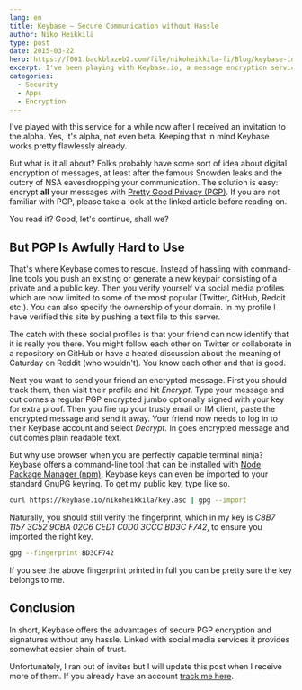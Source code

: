 ```yaml
---
lang: en
title: Keybase – Secure Communication without Hassle
author: Niko Heikkilä
type: post
date: 2015-03-22
hero: https://f001.backblazeb2.com/file/nikoheikkila-fi/Blog/keybase-io-secure-communication-without-hassle.png
excerpt: I've been playing with Keybase.io, a message encryption service for a while now.
categories:
  - Security
  - Apps
  - Encryption
---
```


I've played with this service for a while now after I received an invitation to the alpha. Yes, it's alpha, not even beta. Keeping that in mind Keybase works pretty flawlessly already.

But what is it all about? Folks probably have some sort of idea about digital encryption of messages, at least after the famous Snowden leaks and the outcry of NSA eavesdropping your communication. The solution is easy: encrypt **all** your messages with [Pretty Good Privacy (PGP)](https://en.wikipedia.org/wiki/Pretty_Good_Privacy). If you are not familiar with PGP, please take a look at the linked article before reading on.

You read it? Good, let's continue, shall we?

## But PGP Is Awfully Hard to Use

That's where Keybase comes to rescue. Instead of hassling with command-line tools you push an existing or generate a new keypair consisting of a private and a public key. Then you verify yourself via social media profiles which are now limited to some of the most popular (Twitter, GitHub, Reddit etc.). You can also specify the ownership of your domain. In my profile I have verified this site by pushing a text file to this server.

The catch with these social profiles is that your friend can now identify that it is really you there. You might follow each other on Twitter or collaborate in a repository on GitHub or have a heated discussion about the meaning of Caturday on Reddit (who wouldn't). You know each other and that is good.

Next you want to send your friend an encrypted message. First you should track them, then visit their profile and hit _Encrypt_. Type your message and out comes a regular PGP encrypted jumbo optionally signed with your key for extra proof. Then you fire up your trusty email or IM client, paste the encrypted message and send it away. Your friend now needs to log in to their Keybase account and select *Decrypt.* In goes encrypted message and out comes plain readable text.

But why use browser when you are perfectly capable terminal ninja? Keybase offers a command-line tool that can be installed with [Node Package Manager (npm)](https://www.npmjs.com/package/keybase). Keybase keys can even be imported to your standard GnuPG keyring. To get my public key, type like so.

```bash
curl https://keybase.io/nikoheikkila/key.asc | gpg --import
```

Naturally, you should still verify the fingerprint, which in my key is *C8B7 1157 3C52 9CBA 02C6 CED1 C0D0 3CCC BD3C F742*, to ensure you imported the right key.

```bash
gpg --fingerprint BD3CF742
```

If you see the above fingerprint printed in full you can be pretty sure the key belongs to me.

## Conclusion

In short, Keybase offers the advantages of secure PGP encryption and signatures without any hassle. Linked with social media services it provides somewhat easier chain of trust.

Unfortunately, I ran out of invites but I will update this post when I receive more of them. If you already have an account [track me here](https://keybase.io/nikoheikkila).
